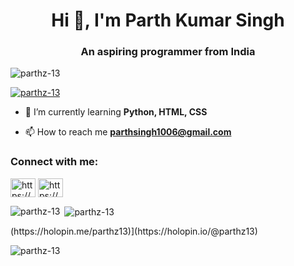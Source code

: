<h1 align="center">Hi 👋, I'm Parth Kumar Singh</h1>
<h3 align="center">An aspiring programmer from India</h3>

<p align="left"> <img src="https://komarev.com/ghpvc/?username=parthz-13&label=Profile%20views&color=0e75b6&style=flat" alt="parthz-13" /> </p>

<p align="left"> <a href="https://github.com/ryo-ma/github-profile-trophy"><img src="https://github-profile-trophy.vercel.app/?username=parthz-13" alt="parthz-13" /></a> </p>

- 🌱 I’m currently learning **Python, HTML, CSS**

- 📫 How to reach me **parthsingh1006@gmail.com**

<h3 align="left">Connect with me:</h3>
<p align="left">
<a href="https://instagram.com/https://www.instagram.com/parth.singh__/" target="blank"><img align="center" src="https://raw.githubusercontent.com/rahuldkjain/github-profile-readme-generator/master/src/images/icons/Social/instagram.svg" alt="https://www.instagram.com/parth.singh__/" height="30" width="40" /></a>
<a href="https://www.hackerrank.com/https://www.hackerrank.com/profile/parthz" target="blank"><img align="center" src="https://raw.githubusercontent.com/rahuldkjain/github-profile-readme-generator/master/src/images/icons/Social/hackerrank.svg" alt="https://www.hackerrank.com/profile/parthz" height="30" width="40" /></a>
</p>

<p><img align="left" src="https://github-readme-stats.vercel.app/api/top-langs?username=parthz-13&show_icons=true&locale=en&layout=compact" alt="parthz-13" /></p>

<p>&nbsp;<img align="center" src="https://github-readme-stats.vercel.app/api?username=parthz-13&show_icons=true&locale=en" alt="parthz-13" /></p>
(https://holopin.me/parthz13)](https://holopin.io/@parthz13)

<p><img align="center" src="https://github-readme-streak-stats.herokuapp.com/?user=parthz-13&" alt="parthz-13" /></p>
